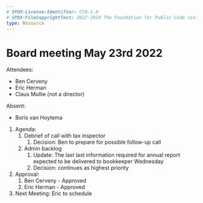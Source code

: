 ```yaml
---
# SPDX-License-Identifier: CC0-1.0
# SPDX-FileCopyrightText: 2022-2024 The Foundation for Public Code <info@publiccode.net>
type: Resource
---
```


# Board meeting May 23rd 2022

Attendees:

* Ben Cerveny
* Eric Herman
* Claus Mullie (not a director)

Absent:

* Boris van Hoytema

1. Agenda:
   1. Debrief of call with tax inspector
      1. Decision: Ben to prepare for possible follow-up call
   2. Admin backlog
      1. Update: The last last information required for annual report expected to be delivered to bookkeeper Wednesday
      2. Decision: continues as highest priority
2. Approval:
   1. Ben Cerveny - Approved
   2. Eric Herman - Approved
   <!-- 3. Boris van Hoytema - -->
3. Next Meeting: Eric to schedule
